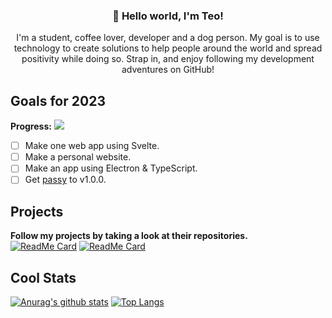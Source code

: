 <h3 align="center">👋 Hello world, I'm Teo!</h3>
<p align="center">I'm a student, coffee lover, developer and a dog person. My goal is to use technology to create solutions to help people around the world and spread positivity while doing so. Strap in, and enjoy following my development adventures on GitHub!</p>

## Goals for 2023
**Progress:** ![](https://us-central1-progress-markdown.cloudfunctions.net/progress/0)

- [ ] Make one web app using Svelte.
- [ ] Make a personal website.
- [ ] Make an app using Electron & TypeScript.
- [ ] Get [passy](https://github.com/GrifTheDev/passy) to v1.0.0.

## Projects

**Follow my projects by taking a look at their repositories.** <br/>
[![ReadMe Card](https://github-readme-stats.vercel.app/api/pin/?username=GrifTheDev&repo=gradr)](https://github.com/GrifTheDev/passy)
[![ReadMe Card](https://github-readme-stats.vercel.app/api/pin/?username=GrifTheDev&repo=passy)](https://github.com/GrifTheDev/passy)

## Cool Stats
[![Anurag's github stats](https://github-readme-stats.vercel.app/api?username=GrifTheDev)](https://github.com/anuraghazra/github-readme-stats)
[![Top Langs](https://github-readme-stats.vercel.app/api/top-langs/?username=GrifTheDev&layout=compact)](https://github.com/anuraghazra/github-readme-stats)
